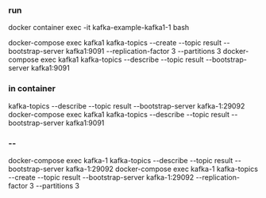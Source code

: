 ### run
docker container exec -it kafka-example-kafka1-1 bash

docker-compose exec kafka1 kafka-topics --create --topic result --bootstrap-server kafka1:9091 --replication-factor 3 --partitions 3
docker-compose exec kafka1 kafka-topics --describe --topic result --bootstrap-server kafka1:9091



### in container
kafka-topics --describe --topic result --bootstrap-server kafka-1:29092
docker-compose exec kafka1 kafka-topics --describe --topic result --bootstrap-server kafka1:9091


### --
docker-compose exec kafka-1 kafka-topics --describe --topic result --bootstrap-server kafka-1:29092
docker-compose exec kafka-1 kafka-topics --create --topic result --bootstrap-server kafka-1:29092 --replication-factor 3 --partitions 3
